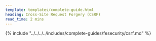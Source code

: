 ```yaml
---
template: templates/complete-guide.html
heading: Cross-Site Request Forgery (CSRF)
read_time: 2 mins
---
```



{% include "../../../../includes/complete-guides/fesecurity/csrf.md" %}
